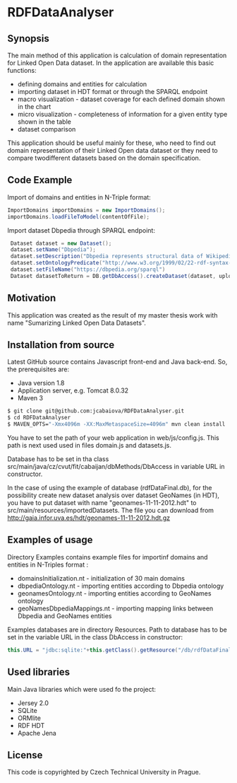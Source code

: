 # RDFDataAnalyser

## Synopsis

The main method of this application is calculation of domain representation for Linked Open Data dataset. In the application are available this basic functions:

 * defining domains and entities for calculation
 * importing dataset in HDT format or through the SPARQL endpoint
 * macro visualization - dataset coverage for each defined domain shown in the chart
 * micro visualization - completeness of information for a given entity type shown in the table
 * dataset comparison

 This application should be useful mainly for these, who need to find out domain representation of their Linked Open data dataset or they need to compare twodifferent datasets based on the domain specification.

## Code Example
Import of domains and entities in N-Triple format:
```java
ImportDomains importDomains = new ImportDomains();
importDomains.loadFileToModel(contentOfFile);
```

Import dataset Dbpedia through SPARQL endpoint:
```java
 Dataset dataset = new Dataset();
 dataset.setName("Dbpedia");
 dataset.setDescription("Dbpedia represents structural data of Wikipedia");
 dataset.setOntologyPredicate("http://www.w3.org/1999/02/22-rdf-syntax-ns#type");
 dataset.setFileName("https://dbpedia.org/sparql")
 Dataset datasetToReturn = DB.getDbAccess().createDataset(dataset, uploadedInputStream, shortCalculation);
```

## Motivation
 This application was created as the result of my master thesis work with name "Sumarizing Linked Open Data Datasets".

## Installation from source

Latest GitHub source contains Javascript front-end and Java back-end. So, the prerequisites are:

 * Java version 1.8
 * Application server, e.g. Tomcat 8.0.32
 * Maven 3

```bash
$ git clone git@github.com:jcabaiova/RDFDataAnalyser.git
$ cd RDFDataAnalyser
$ MAVEN_OPTS="-Xmx4096m -XX:MaxMetaspaceSize=4096m" mvn clean install
```

You have to set the path of your web application in web/js/config.js. This path is next used used in files domain.js and datasets.js.

Database has to be set in tha class src/main/java/cz/cvut/fit/cabaijan/dbMethods/DbAccess in variable URL in constructor.

In the case of using the example of database (rdfDataFinal.db), for the possibility create new dataset analysis over dataset GeoNames (in HDT),
you have to put dataset with name "geonames-11-11-2012.hdt" to src/main/resources/importedDatasets. The file you can download from http://gaia.infor.uva.es/hdt/geonames-11-11-2012.hdt.gz

## Examples of usage

Directory Examples contains example files for importinf domains and entities in N-Triples format :

 * domainsInitialization.nt - initialization of 30 main domains
 * dbpediaOntology.nt - importing entities according to Dbpedia ontology
 * geonamesOntology.nt - importing entities according to GeoNames ontology
 * geoNamesDbpediaMappings.nt - importing mapping links between Dbpedia and GeoNames entities

Examples databases are in directory Resources. Path to database has to be set in the variable URL in the class DbAccess in constructor:
```java
this.URL = "jdbc:sqlite:"+this.getClass().getResource("/db/rdfDataFinal.db").getFile().toString();
```

## Used libraries

Main Java libraries which were used fo the project:

 * Jersey 2.0
 * SQLite
 * ORMlite
 * RDF HDT
 * Apache Jena

## License
This code is copyrighted by Czech Technical University in Prague.
